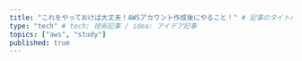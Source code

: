 ```yaml
---
title: "これをやっておけば大丈夫！AWSアカウント作成後にやること！" # 記事のタイトル
type: "tech" # tech: 技術記事 / idea: アイデア記事
topics: ["aws", "study"]
published: true
---
```


